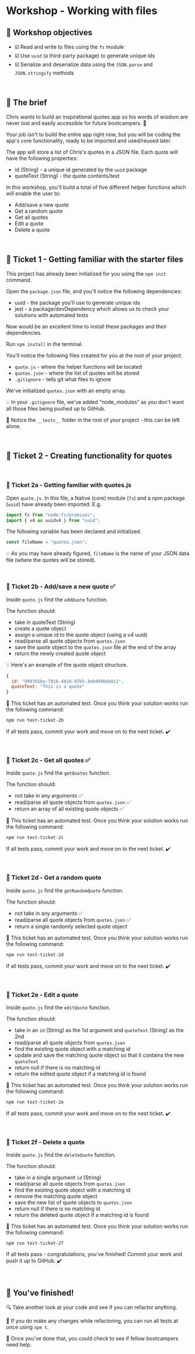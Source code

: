 # Workshop - Working with files

## 🎯 Workshop objectives

- ☑️ Read and write to files using the `fs` module
- ☑️ Use `uuid` (a third-party package) to generate unique ids
- ☑️ Serialize and deserialize data using the `JSON.parse` and `JSON.stringify` methods

<br>

## 💼 The brief

Chris wants to build an inspirational quotes app so his words of wisdom are never lost and easily accessible for future bootcampers. 😬

Your job isn't to build the entire app right now, but you will be coding the app's core functionality, ready to be imported and used/reused later.

The app will store a list of Chris's quotes in a JSON file. Each quote will have the following properties:

- id (String) - a unique id generated by the `uuid` package
- quoteText (String) - the quote contents/text

In this workshop, you'll build a total of five different helper functions which will enable the user to:

- Add/save a new quote
- Get a random quote
- Get all quotes
- Edit a quote
- Delete a quote

<br>

## 🎫 Ticket 1 - Getting familiar with the starter files

This project has already been initialized for you using the `npm init` command.

Open the `package.json` file, and you'll notice the following dependencies:

- uuid - the package you'll use to generate unique ids
- jest - a package/devDependency which allows us to check your solutions with automated tests

Now would be an excellent time to install these packages and their dependencies.

Run `npm install` in the terminal.

You'll notice the following files created for you at the root of your project:

- `quote.js` - where the helper functions will be located
- `quotes.json` - where the list of quotes will be stored
- `.gitignore` - tells git what files to ignore

We've initialized `quotes.json` with an empty array.

💡 In your `.gitignore` file, we've added "node_modules" as you don't want all those files being pushed up to GitHub.

🧪 Notice the `__tests__` folder in the root of your project - this can be left alone.

<br>

## 🎫 Ticket 2 - Creating functionality for quotes

<br>

### 🎫 Ticket 2a - Getting familiar with quotes.js

Open `quote.js`. In this file, a Native (core) module (`fs`) and a npm package (`uuid`) have already been imported. E.g.

```js
import fs from "node:fs/promises";
import { v4 as uuidv4 } from "uuid";
```

The following variable has been declared and initialized.

```js
const fileName = "quotes.json";
```

💡 As you may have already figured, `fileName` is the name of your JSON data file (where the quotes will be stored).

<br>

### 🎫 Ticket 2b - Add/save a new quote ✅

Inside `quote.js` find the `addQuote` function.

The function should:

- take in quoteText (String) 
- create a quote object
- assign a unique id to the quote object (using a v4 uuid)
- read/parse all quote objects from `quotes.json`
- save the quote object to the `quotes.json` file at the end of the array
- return the newly created quote object

💡 Here's an example of the quote object structure.

```js
{
  id: "949355ba-7916-441d-97b5-3ebd946da8c1",
  quoteText: "This is a quote"
}
```

🧪 This ticket has an automated test. Once you think your solution works run the following command:

```
npm run test-ticket-2b
```

If all tests pass, commit your work and move on to the next ticket. ✔️

<br>

### 🎫 Ticket 2c - Get all quotes ✅

Inside `quote.js` find the `getQuotes` function.

The function should:

- not take in any arguments ✅
- read/parse all quote objects from `quotes.json` ✅
- return an array of all existing quote objects ✅

🧪 This ticket has an automated test. Once you think your solution works run the following command:

```
npm run test-ticket-2c
```

If all tests pass, commit your work and move on to the next ticket. ✔️

<br>

### 🎫 Ticket 2d - Get a random quote

Inside `quote.js` find the `getRandomQuote` function.

The function should:

- not take in any arguments ✅
- read/parse all quote objects from `quotes.json` ✅
- return a single randomly selected quote object 

🧪 This ticket has an automated test. Once you think your solution works run the following command:

```
npm run test-ticket-2d
```

If all tests pass, commit your work and move on to the next ticket. ✔️

<br>

### 🎫 Ticket 2e - Edit a quote

Inside `quote.js` find the `editQuote` function.

The function should:

- take in an `id` (String) as the 1st argument and `quoteText` (String) as the 2nd
- read/parse all quote objects from `quotes.json`
- find the existing quote object with a matching id
- update and save the matching quote object so that it contains the new `quoteText`
- return null if there is no matching id
- return the edited quote object if a matching id is found

🧪 This ticket has an automated test. Once you think your solution works run the following command:

```
npm run test-ticket-2e
```

If all tests pass, commit your work and move on to the next ticket. ✔️

<br>

### 🎫 Ticket 2f - Delete a quote

Inside `quote.js` find the `deleteQuote` function.

The function should:

- take in a single argument `id` (String)
- read/parse all quote objects from `quotes.json`
- find the existing quote object with a matching id
- remove the matching quote object
- save the new list of quote objects to `quotes.json`
- return null if there is no matching id
- return the deleted quote object if a matching id is found

🧪 This ticket has an automated test. Once you think your solution works run the following command:

```
npm run test-ticket-2f
```

If all tests pass - congratulations, you've finished! Commit your work and push it up to GitHub. ✔️

<br>

## 🥇 You've finished!

🔍 Take another look at your code and see if you can refactor anything.

🧪 If you do make any changes while refactoring, you can run all tests at once using `npm t`.

🚁 Once you've done that, you could check to see if fellow bootcampers need help.
